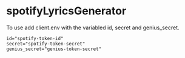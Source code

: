 # spotifyLyricsGenerator
To use add client.env with the variabled id, secret and genius_secret.
```
id="spotify-token-id"
secret="spotify-token-secret"
genius_secret="genius-token-secret"
```
